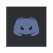 <svg color="#61739C" fill="#2C2F33" width="108" height="108" viewBox="0 0 48 48" class="discord-logo-container previewbox"><rect width="100%" height="100%" fill="currentfill"></rect> <defs><g><defs><path id="discord-def-face" fill="currentcolor" d="M40,12C40,12,35.415,8.412,30,8L29.512,8.976C34.408,10.174,36.654,11.891,39,14C34.955,11.935,30.961,10,24,10S13.045,11.935,9,14C11.346,11.891,14.018,9.985,18.488,8.976L18,8C12.319,8.537,8,12,8,12S2.879,19.425,2,34C7.162,39.953,15,40,15,40L16.639,37.815C13.857,36.848,10.715,35.121,8,32C11.238,34.45,16.125,37,24,37S36.762,34.45,40,32C37.285,35.121,34.143,36.848,31.361,37.815L33,40C33,40,40.838,39.953,46,34C45.121,19.425,40,12,40,12Z"></path> <g id="discord-def-face-eyes"><path id="discord-def-face-left-eye" fill="currentfill" d="M17.5,30C15.567,30,14,28.209,14,26C14,23.791,15.567,22,17.5,22S21,23.791,21,26C21,28.209,19.433,30,17.5,30Z"></path> <path id="discord-def-face-right-eye" fill="currentfill" d="M30.5,30C28.567,30,27,28.209,27,26C27,23.791,28.567,22,30.5,22S34,23.791,34,26C34,28.209,32.433,30,30.5,30Z"></path></g></defs> <g id="discordFaceID35"><use href="#discord-def-face"></use> <g id="discord-logo-eyes"><mask id="mask-right-eye-wink"><ellipse fill="#FFFFFF" ry="15" rx="15" cy="39.7" cx="35"></ellipse> <ellipse fill="#000000" ry="15" rx="15" cy="40.5" cx="34"></ellipse></mask> <mask id="mask-eyes-angry"><rect height="48" width="48" y="0" x="0" fill="#FFFFFF"></rect> <rect transform="rotate(45 24,14.5)" height="24" width="24" y="2.5" x="12" fill="#000000"></rect></mask> <g class="discord-eyes"><use xlink:href="#discord-def-face-eyes" mask="url(#mask-eyes-angry)"></use></g></g></g> <mask id="mask-outer-layer"><rect width="100%" height="100%" fill="#FFFFFF"></rect> <circle r="42%" cx="50%" cy="50%" fill="#000000"></circle></mask> <mask id="mask-middle-layer"><rect width="100%" height="100%" fill="#000000"></rect> <circle r="43%" cx="50%" cy="50%" fill="#FFFFFF"></circle> <circle r="32%" cx="50%" cy="50%" fill="#000000"></circle></mask> <mask id="mask-inner-layer"><rect width="100%" height="100%" fill="#000000"></rect> <circle r="32%" cx="50%" cy="50%" fill="#FFFFFF"></circle></mask></g></defs> <g class="discord-logo swirl-animation"><use class="discord-original" xlink:href="#discordFaceID35"></use><use class="discord-inner-layer" xlink:href="#discordFaceID35" mask="url(#mask-inner-layer)"></use><use class="discord-middle-layer" xlink:href="#discordFaceID35" mask="url(#mask-middle-layer)"></use><use class="discord-outer-layer" xlink:href="#discordFaceID35" mask="url(#mask-outer-layer)"></use></g> <a href="https://discord.gg/XEQHZwXqdj"><rect width="100%" height="100%" fill-opacity="0"></rect></a> <!----></svg>

<style type='text/css'>* { font-family: 'Avenir', Helvetica, Arial, sans-serif; } .discord-logo { transform: scale(0.7); transform-origin: 24px 24px; } .discord-logo.swirl-animation .discord-outer-layer { transition: transform 800ms cubic-bezier(0.7, 1, 0.7, 1); transform-origin: 50% 50%; } .discord-logo-container:hover .swirl-animation .discord-outer-layer, .animated .swirl-animation .discord-outer-layer { transform: scale(1.5) rotate(360deg); } .discord-logo.swirl-animation .discord-middle-layer { transition: transform 800ms cubic-bezier(0.5, 1, 0.5, 1); transform-origin: 50% 50%; } .discord-logo-container:hover .swirl-animation .discord-middle-layer, .animated .swirl-animation .discord-middle-layer { transform: scale(1.4) rotate(360deg); } .discord-logo.swirl-animation .discord-inner-layer { transition: transform 800ms cubic-bezier(0.3, 1, 0.3, 1); transform-origin: 50% 50%; } .discord-logo-container:hover .swirl-animation .discord-inner-layer, .animated .swirl-animation .discord-inner-layer { transform: scale(1.3) rotate(360deg); } .discord-logo.swirl-animation .discord-original { transition: visibility 0ms; transition-delay: 800ms; } .discord-logo-container:hover .swirl-animation .discord-original, .animated .swirl-animation .discord-original { visibility: hidden; transition-delay: 0ms; }</style>
